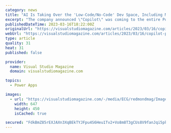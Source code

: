 ```yaml
---
category: news
title: "AI Is Taking Over the 'Low-Code/No-Code' Dev Space, Including Microsoft Power Apps"
excerpt: "The company announced \"Copilot\" was coming to the entire Power Platform, including the low-code/no-code Power Apps development component, a companion to Power Automate and Power Virtual Agents. That moniker borrows from the GitHub Copilot \"AI pair ..."
publishedDateTime: 2023-03-16T18:22:00Z
originalUrl: "https://visualstudiomagazine.com/articles/2023/03/16/copilot-power-apps.aspx"
webUrl: "https://visualstudiomagazine.com/articles/2023/03/16/copilot-power-apps.aspx"
type: article
quality: 31
heat: 31
published: false

provider:
  name: Visual Studio Magazine
  domain: visualstudiomagazine.com

topics:
  - Power Apps

images:
  - url: "https://visualstudiomagazine.com/-/media/ECG/redmondmag/Images/IntroImages2017/0917red_F1a_TeamBots.jpg"
    width: 647
    height: 450
    isCached: true

secured: "FdkBmZ85rEXJAXn3XqBEkTYJFpu4S6Heu1Tv2+Vo8m8T3gCUs8V9fanJqi5pkk0g/BTx22giHbauMnqHUBhAJpM30JkRl6WnYI6KdKSctOIFIkxbPAgetYXMm9TT2yykIMwTrLFVcXlJ2oyG1kcc8nf99siD48o++YGhlvYnXLA620xCOKlN1leW8m68LAqXZqMcb2rxFweAfTU6OOXbSSVvZmkgzW4rciHYM5OUnALUJfjqq60XyAlgdAK+pkOi9C+Z3Fctxhhm/QHKvP7vQqBOO6XFxoIn124PS/erwfbTsYOqU34gWUDn/Z6PURSgCuOvf15RoFkucInoiaCTHtebRkVI+V+vbLp5lnj3wRY=;Ys4bLIBtFstGUgd2oWFz7w=="
---
```


